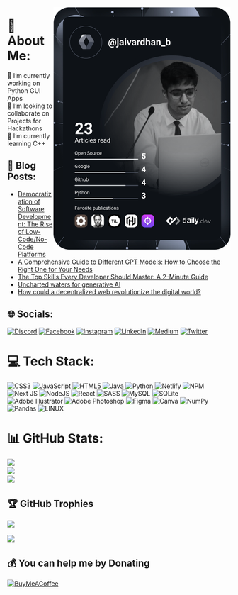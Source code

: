 <a href="https://app.daily.dev/jaivardhan_b"><img src="https://github.com/jaivardhan-bhola/jaivardhan-bhola/blob/main/devcard.svg" width="400" alt="Jaivardhan Bhola's Dev Card" align="right"/></a> 
# 💫 About Me:
🔭 I’m currently working on Python GUI Apps<br>👯 I’m looking to collaborate on Projects for Hackathons<br>🌱 I’m currently learning C++<br>
## 📝 Blog Posts:
<!-- BLOG-POST-LIST:START -->
- [Democratization of Software Development: The Rise of Low-Code/No-Code Platforms](https://medium.com/@jaivardhan.bhola/democratization-of-software-development-the-rise-of-low-code-no-code-platforms-e978f53f1d3?source=rss-ae56e9aa6c16------2)
- [A Comprehensive Guide to Different GPT Models: How to Choose the Right One for Your Needs](https://medium.com/@jaivardhan.bhola/a-comprehensive-guide-to-different-gpt-models-how-to-choose-the-right-one-for-your-needs-547e1559e542?source=rss-ae56e9aa6c16------2)
- [The Top Skills Every Developer Should Master: A 2-Minute Guide](https://medium.com/@jaivardhan.bhola/the-top-skills-every-developer-should-master-a-3-minute-guide-7600109237d5?source=rss-ae56e9aa6c16------2)
- [Uncharted waters for generative AI](https://medium.com/@jaivardhan.bhola/uncharted-waters-for-generative-ai-aeb0770a8826?source=rss-ae56e9aa6c16------2)
- [How could a decentralized web revolutionize the digital world?](https://medium.com/@jaivardhan.bhola/how-could-a-decentralized-web-revolutionize-the-digital-world-efbc0e5f948a?source=rss-ae56e9aa6c16------2)
<!-- BLOG-POST-LIST:END -->

## 🌐 Socials:
[![Discord](https://img.shields.io/badge/Discord-%237289DA.svg?logo=discord&logoColor=white&style=for-the-badge)](https://discordapp.com/users/1047930956809502802) [![Facebook](https://img.shields.io/badge/Facebook-%231877F2.svg?logo=Facebook&logoColor=white&style=for-the-badge)](https://facebook.com/jaivardhan.bhola) [![Instagram](https://img.shields.io/badge/Instagram-%23E4405F.svg?logo=Instagram&logoColor=white&style=for-the-badge)](https://instagram.com/jaivardhan_b) [![LinkedIn](https://img.shields.io/badge/LinkedIn-%230077B5.svg?logo=linkedin&logoColor=white&style=for-the-badge)](https://linkedin.com/in/jaivardhan-bhola) [![Medium](https://img.shields.io/badge/Medium-12100E?logo=medium&logoColor=white&style=for-the-badge)](https://medium.com/@jaivardhan.bhola) [![Twitter](https://img.shields.io/badge/Twitter-%231DA1F2.svg?logo=Twitter&logoColor=white&style=for-the-badge)](https://twitter.com/BholaJaivardhan) 

# 💻 Tech Stack:
![CSS3](https://img.shields.io/badge/css3-%231572B6.svg?style=for-the-badge&logo=css3&logoColor=white) ![JavaScript](https://img.shields.io/badge/javascript-%23323330.svg?style=for-the-badge&logo=javascript&logoColor=%23F7DF1E) ![HTML5](https://img.shields.io/badge/html5-%23E34F26.svg?style=for-the-badge&logo=html5&logoColor=white) ![Java](https://img.shields.io/badge/java-%23ED8B00.svg?style=for-the-badge&logo=java&logoColor=white) ![Python](https://img.shields.io/badge/python-3670A0?style=for-the-badge&logo=python&logoColor=ffdd54) ![Netlify](https://img.shields.io/badge/netlify-%23000000.svg?style=for-the-badge&logo=netlify&logoColor=#00C7B7) ![NPM](https://img.shields.io/badge/NPM-%23000000.svg?style=for-the-badge&logo=npm&logoColor=white) ![Next JS](https://img.shields.io/badge/Next-black?style=for-the-badge&logo=next.js&logoColor=white) ![NodeJS](https://img.shields.io/badge/node.js-6DA55F?style=for-the-badge&logo=node.js&logoColor=white) ![React](https://img.shields.io/badge/react-%2320232a.svg?style=for-the-badge&logo=react&logoColor=%2361DAFB) ![SASS](https://img.shields.io/badge/SASS-hotpink.svg?style=for-the-badge&logo=SASS&logoColor=white) ![MySQL](https://img.shields.io/badge/mysql-%2300f.svg?style=for-the-badge&logo=mysql&logoColor=white) ![SQLite](https://img.shields.io/badge/sqlite-%2307405e.svg?style=for-the-badge&logo=sqlite&logoColor=white) ![Adobe Illustrator](https://img.shields.io/badge/adobeillustrator-%23FF9A00.svg?style=for-the-badge&logo=adobeillustrator&logoColor=white) ![Adobe Photoshop](https://img.shields.io/badge/adobephotoshop-%2331A8FF.svg?style=for-the-badge&logo=adobephotoshop&logoColor=white) 	![Figma](https://img.shields.io/badge/figma-%23F24E1E.svg?style=for-the-badge&logo=figma&logoColor=white) ![Canva](https://img.shields.io/badge/Canva-%2300C4CC.svg?style=for-the-badge&logo=Canva&logoColor=white) ![NumPy](https://img.shields.io/badge/numpy-%23013243.svg?style=for-the-badge&logo=numpy&logoColor=white) ![Pandas](https://img.shields.io/badge/pandas-%23150458.svg?style=for-the-badge&logo=pandas&logoColor=white) ![LINUX](https://img.shields.io/badge/Linux-FCC624?style=for-the-badge&logo=linux&logoColor=black)
# 📊 GitHub Stats:
![](https://github-readme-stats.vercel.app/api?username=jaivardhan-bhola&theme=merko&hide_border=true&include_all_commits=true&count_private=true)<br/>
![](https://github-readme-streak-stats.herokuapp.com/?user=jaivardhan-bhola&theme=merko&hide_border=true)<br/>
![](https://github-readme-stats.vercel.app/api/top-langs/?username=jaivardhan-bhola&theme=merko&hide_border=true&include_all_commits=true&count_private=true&layout=compact)

## 🏆 GitHub Trophies
![](https://github-profile-trophy.vercel.app/?username=jaivardhan-bhola&theme=dracula&no-frame=false&no-bg=true&margin-w=4)


[![](https://visitcount.itsvg.in/api?id=jaivardhan-bhola&icon=0&color=3)](https://visitcount.itsvg.in)

  ## 💰 You can help me by Donating
  [![BuyMeACoffee](https://img.shields.io/badge/Buy%20Me%20a%20Coffee-ffdd00?style=for-the-badge&logo=buy-me-a-coffee&logoColor=black)](https://buymeacoffee.com/jaivardhan) 
